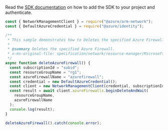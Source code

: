 Read the [SDK documentation](https://github.com/Azure/azure-sdk-for-js/blob/%40azure%2Farm-network_27.0.0/sdk/network/arm-network/README.md) on how to add the SDK to your project and authenticate.

```javascript
const { NetworkManagementClient } = require("@azure/arm-network");
const { DefaultAzureCredential } = require("@azure/identity");

/**
 * This sample demonstrates how to Deletes the specified Azure Firewall.
 *
 * @summary Deletes the specified Azure Firewall.
 * x-ms-original-file: specification/network/resource-manager/Microsoft.Network/stable/2021-05-01/examples/AzureFirewallDelete.json
 */
async function deleteAzureFirewall() {
  const subscriptionId = "subid";
  const resourceGroupName = "rg1";
  const azureFirewallName = "azurefirewall";
  const credential = new DefaultAzureCredential();
  const client = new NetworkManagementClient(credential, subscriptionId);
  const result = await client.azureFirewalls.beginDeleteAndWait(
    resourceGroupName,
    azureFirewallName
  );
  console.log(result);
}

deleteAzureFirewall().catch(console.error);
```
